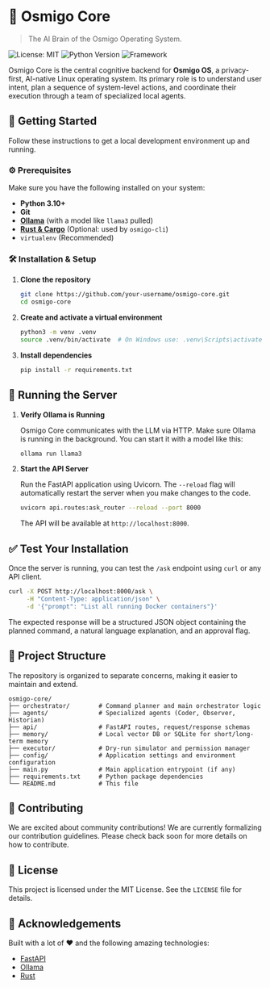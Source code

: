 # 🧠 Osmigo Core
>The AI Brain of the Osmigo Operating System.

![License: MIT](https://img.shields.io/badge/License-MIT-yellow.svg)
![Python Version](https://img.shields.io/badge/python-3.10+-blue.svg)
![Framework](https://img.shields.io/badge/Framework-FastAPI-green.svg)


Osmigo Core is the central cognitive backend for **Osmigo OS**, a privacy-first, AI-native Linux operating system. Its primary role is to understand user intent, plan a sequence of system-level actions, and coordinate their execution through a team of specialized local agents.

## 🚀 Getting Started

Follow these instructions to get a local development environment up and running.

### ⚙️ Prerequisites

Make sure you have the following installed on your system:

*   **Python 3.10+**
*   **Git**
*   **[Ollama](https://ollama.com/)** (with a model like `llama3` pulled)
*   **[Rust & Cargo](https://www.rust-lang.org/tools/install)** (Optional: used by `osmigo-cli`)
*   `virtualenv` (Recommended)

### 🛠️ Installation & Setup

1.  **Clone the repository**
    ```bash
    git clone https://github.com/your-username/osmigo-core.git
    cd osmigo-core
    ```

2.  **Create and activate a virtual environment**
    ```bash
    python3 -m venv .venv
    source .venv/bin/activate  # On Windows use: .venv\Scripts\activate
    ```

3.  **Install dependencies**
    ```bash
    pip install -r requirements.txt
    ```

## 🔌 Running the Server

1.  **Verify Ollama is Running**

    Osmigo Core communicates with the LLM via HTTP. Make sure Ollama is running in the background. You can start it with a model like this:
    ```bash
    ollama run llama3
    ```

2.  **Start the API Server**

    Run the FastAPI application using Uvicorn. The `--reload` flag will automatically restart the server when you make changes to the code.
    ```bash
    uvicorn api.routes:ask_router --reload --port 8000
    
    ```
    The API will be available at `http://localhost:8000`.

## ✅ Test Your Installation

Once the server is running, you can test the `/ask` endpoint using `curl` or any API client.

```bash
curl -X POST http://localhost:8000/ask \
     -H "Content-Type: application/json" \
     -d '{"prompt": "List all running Docker containers"}'
```

The expected response will be a structured JSON object containing the planned command, a natural language explanation, and an approval flag.

## 📁 Project Structure

The repository is organized to separate concerns, making it easier to maintain and extend.

```plaintext
osmigo-core/
├── orchestrator/        # Command planner and main orchestrator logic
├── agents/              # Specialized agents (Coder, Observer, Historian)
├── api/                 # FastAPI routes, request/response schemas
├── memory/              # Local vector DB or SQLite for short/long-term memory
├── executor/            # Dry-run simulator and permission manager
├── config/              # Application settings and environment configuration
├── main.py              # Main application entrypoint (if any)
├── requirements.txt     # Python package dependencies
└── README.md            # This file
```

## 🤝 Contributing

We are excited about community contributions! We are currently formalizing our contribution guidelines. Please check back soon for more details on how to contribute.

## 📜 License

This project is licensed under the MIT License. See the `LICENSE` file for details.

## 🙏 Acknowledgements

Built with a lot of ❤️ and the following amazing technologies:

*   [FastAPI](https://fastapi.tiangolo.com/)
*   [Ollama](https://ollama.com/)
*   [Rust](https://www.rust-lang.org/)
